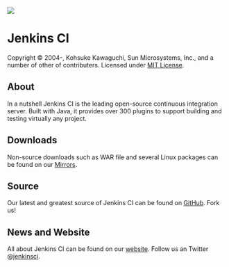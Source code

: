 [![][ButlerImage]][website] 

Jenkins CI
==========
Copyright &copy; 2004-, Kohsuke Kawaguchi, Sun Microsystems, Inc., and a number of other of contributers. Licensed under [MIT License].

About
-----
In a nutshell Jenkins CI is the leading open-source continuous integration server. Built with Java, it provides over 300 plugins to support building and testing virtually any project.

Downloads
---------
Non-source downloads such as WAR file and several Linux packages can be found on our [Mirrors].

Source
------
Our latest and greatest source of Jenkins CI can be found on [GitHub]. Fork us!

News and Website
----------------
All about Jenkins CI can be found on our [website]. Follow us an Twitter @[jenkinsci].

[ButlerImage]: http://jenkins-ci.org/images/butler.png
[MIT License]: https://github.com/jenkinsci/jenkins/raw/master/LICENSE.txt
[Mirrors]: http://mirrors.jenkins-ci.org
[GitHub]: https://github.com/jenkinsci/jenkins
[website]: http://jenkins-ci.org
[jenkinsci]: http://twitter.com/jenkinsci

